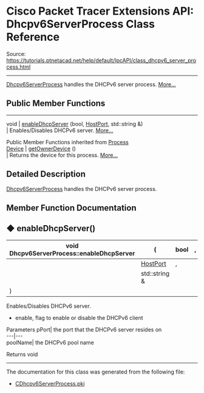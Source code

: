 # Cisco Packet Tracer Extensions API: Dhcpv6ServerProcess Class Reference

Source: https://tutorials.ptnetacad.net/help/default/IpcAPI/class_dhcpv6_server_process.html

---

[Dhcpv6ServerProcess](class_dhcpv6_server_process.html "Dhcpv6ServerProcess handles the DHCPv6 server process.") handles the DHCPv6 server process. [More...](class_dhcpv6_server_process.html#details)

##  Public Member Functions  
  
---  
void | [enableDhcpServer](class_dhcpv6_server_process.html#aad48f139fb5cb5d48f6dc0035ae6e311) (bool, [HostPort](class_host_port.html), std::string &)  
| Enables/Disables DHCPv6 server. [More...](class_dhcpv6_server_process.html#aad48f139fb5cb5d48f6dc0035ae6e311)  
  
Public Member Functions inherited from [Process](class_process.html)  
[Device](class_device.html) | [getOwnerDevice](class_process.html#a9cc34f553b0325e0f4074301fd36b77b) ()  
| Returns the device for this process. [More...](class_process.html#a9cc34f553b0325e0f4074301fd36b77b)  
  
  
## Detailed Description

[Dhcpv6ServerProcess](class_dhcpv6_server_process.html "Dhcpv6ServerProcess handles the DHCPv6 server process.") handles the DHCPv6 server process. 

## Member Function Documentation

## ◆ enableDhcpServer()

void Dhcpv6ServerProcess::enableDhcpServer  | ( | bool  | ,   
---|---|---|---  
|  | [HostPort](class_host_port.html) | ,   
|  | std::string & |   
| ) | |   
  
Enables/Disables DHCPv6 server. 

  * enable, flag to enable or disable the DHCPv6 client 

Parameters
     pPort| the port that the DHCPv6 server resides on   
---|---  
poolName| the DHCPv6 pool name  
  
Returns
    void 



* * *

The documentation for this class was generated from the following file:

  * [CDhcpv6ServerProcess.pki](_c_dhcpv6_server_process_8pki.html)



